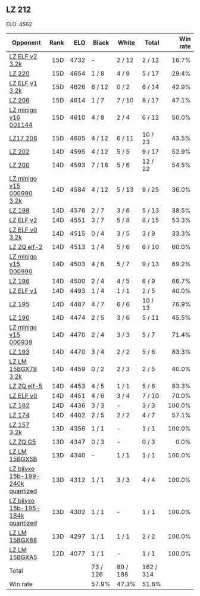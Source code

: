 ## LZ 212 ##

ELO: 4562

Opponent | Rank | ELO | Black | White | Total | Win rate
---------|-----:|----:|-------|-------|-------|-------:
[LZ ELF v2 3.2k](LZ%20ELF%20v2%203.2k.md) | 15D | 4732 | - | 2 / 12 | 2 / 12 | 16.7%
[LZ 220](LZ%20220.md) | 15D | 4654 | 1 / 8 | 4 / 9 | 5 / 17 | 29.4%
[LZ ELF v1 3.2k](LZ%20ELF%20v1%203.2k.md) | 15D | 4626 | 6 / 12 | 0 / 2 | 6 / 14 | 42.9%
[LZ 206](LZ%20206.md) | 15D | 4614 | 1 / 7 | 7 / 10 | 8 / 17 | 47.1%
[LZ minigo v16 001144](LZ%20minigo%20v16%20001144.md) | 15D | 4610 | 4 / 8 | 2 / 4 | 6 / 12 | 50.0%
[LZ17 206](LZ17%20206.md) | 15D | 4605 | 4 / 12 | 6 / 11 | 10 / 23 | 43.5%
[LZ 202](LZ%20202.md) | 14D | 4595 | 4 / 12 | 5 / 5 | 9 / 17 | 52.9%
[LZ 200](LZ%20200.md) | 14D | 4593 | 7 / 16 | 5 / 6 | 12 / 22 | 54.5%
[LZ minigo v15 000990 3.2k](LZ%20minigo%20v15%20000990%203.2k.md) | 14D | 4584 | 4 / 12 | 5 / 13 | 9 / 25 | 36.0%
[LZ 198](LZ%20198.md) | 14D | 4576 | 2 / 7 | 3 / 6 | 5 / 13 | 38.5%
[LZ ELF v2](LZ%20ELF%20v2.md) | 14D | 4551 | 3 / 7 | 5 / 8 | 8 / 15 | 53.3%
[LZ ELF v0 3.2k](LZ%20ELF%20v0%203.2k.md) | 14D | 4515 | 0 / 4 | 3 / 5 | 3 / 9 | 33.3%
[LZ ZQ elf-2](LZ%20ZQ%20elf-2.md) | 14D | 4513 | 1 / 4 | 5 / 6 | 6 / 10 | 60.0%
[LZ minigo v15 000990](LZ%20minigo%20v15%20000990.md) | 14D | 4503 | 4 / 6 | 5 / 7 | 9 / 13 | 69.2%
[LZ 196](LZ%20196.md) | 14D | 4500 | 2 / 4 | 4 / 5 | 6 / 9 | 66.7%
[LZ ELF v1](LZ%20ELF%20v1.md) | 14D | 4493 | 1 / 4 | 1 / 1 | 2 / 5 | 40.0%
[LZ 195](LZ%20195.md) | 14D | 4487 | 4 / 7 | 6 / 6 | 10 / 13 | 76.9%
[LZ 190](LZ%20190.md) | 14D | 4474 | 2 / 5 | 3 / 6 | 5 / 11 | 45.5%
[LZ minigo v15 000939](LZ%20minigo%20v15%20000939.md) | 14D | 4470 | 2 / 4 | 3 / 3 | 5 / 7 | 71.4%
[LZ 193](LZ%20193.md) | 14D | 4470 | 3 / 4 | 2 / 2 | 5 / 6 | 83.3%
[LZ LM 15BGX78 3.2k](LZ%20LM%2015BGX78%203.2k.md) | 14D | 4459 | 0 / 2 | 2 / 3 | 2 / 5 | 40.0%
[LZ ZQ elf-5](LZ%20ZQ%20elf-5.md) | 14D | 4453 | 4 / 5 | 1 / 1 | 5 / 6 | 83.3%
[LZ ELF v0](LZ%20ELF%20v0.md) | 14D | 4451 | 4 / 6 | 3 / 4 | 7 / 10 | 70.0%
[LZ 182](LZ%20182.md) | 14D | 4436 | 3 / 3 | - | 3 / 3 | 100.0%
[LZ 174](LZ%20174.md) | 14D | 4402 | 2 / 5 | 2 / 2 | 4 / 7 | 57.1%
[LZ 157 3.2k](LZ%20157%203.2k.md) | 13D | 4356 | 1 / 1 | - | 1 / 1 | 100.0%
[LZ ZQ G5](LZ%20ZQ%20G5.md) | 13D | 4347 | 0 / 3 | - | 0 / 3 | 0.0%
[LZ LM 15BGX5B](LZ%20LM%2015BGX5B.md) | 13D | 4340 | - | 1 / 1 | 1 / 1 | 100.0%
[LZ bjiyxo 15b-199-240k quantized](LZ%20bjiyxo%2015b-199-240k%20quantized.md) | 13D | 4312 | 1 / 1 | 3 / 3 | 4 / 4 | 100.0%
[LZ bjiyxo 15b-195-184k quantized](LZ%20bjiyxo%2015b-195-184k%20quantized.md) | 13D | 4302 | 1 / 1 | - | 1 / 1 | 100.0%
[LZ LM 15BGX88](LZ%20LM%2015BGX88.md) | 13D | 4297 | 1 / 1 | 1 / 1 | 2 / 2 | 100.0%
[LZ LM 15BGXA5](LZ%20LM%2015BGXA5.md) | 12D | 4077 | 1 / 1 | - | 1 / 1 | 100.0%
Total | | | 73 / 126 | 89 / 188 | 162 / 314 | 
Win rate| | | 57.9% | 47.3% | 51.6% | 
